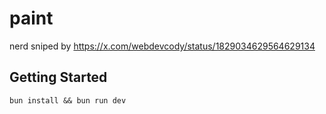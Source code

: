 # paint

nerd sniped by https://x.com/webdevcody/status/1829034629564629134

## Getting Started

```shell
bun install && bun run dev
```
